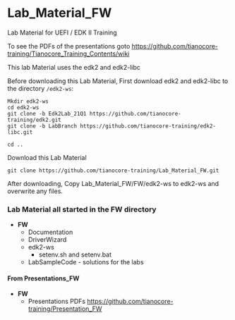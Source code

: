 <!--- @file
  Readme.md for UEFI / EDK II Training  Lab Material FW

  Copyright (c) 2020-2021, Intel Corporation. All rights reserved.<BR>

  Redistribution and use in source (original document form) and 'compiled'
  forms (converted to PDF, epub, HTML and other formats) with or without
  modification, are permitted provided that the following conditions are met:

  1) Redistributions of source code (original document form) must retain the
     above copyright notice, this list of conditions and the following
     disclaimer as the first lines of this file unmodified.

  2) Redistributions in compiled form (transformed to other DTDs, converted to
     PDF, epub, HTML and other formats) must reproduce the above copyright
     notice, this list of conditions and the following disclaimer in the
     documentation and/or other materials provided with the distribution.

  THIS DOCUMENTATION IS PROVIDED BY TIANOCORE PROJECT "AS IS" AND ANY EXPRESS OR
  IMPLIED WARRANTIES, INCLUDING, BUT NOT LIMITED TO, THE IMPLIED WARRANTIES OF
  MERCHANTABILITY AND FITNESS FOR A PARTICULAR PURPOSE ARE DISCLAIMED. IN NO
  EVENT SHALL TIANOCORE PROJECT  BE LIABLE FOR ANY DIRECT, INDIRECT, INCIDENTAL,
  SPECIAL, EXEMPLARY, OR CONSEQUENTIAL DAMAGES (INCLUDING, BUT NOT LIMITED TO,
  PROCUREMENT OF SUBSTITUTE GOODS OR SERVICES; LOSS OF USE, DATA, OR PROFITS;
  OR BUSINESS INTERRUPTION) HOWEVER CAUSED AND ON ANY THEORY OF LIABILITY,
  WHETHER IN CONTRACT, STRICT LIABILITY, OR TORT (INCLUDING NEGLIGENCE OR
  OTHERWISE) ARISING IN ANY WAY OUT OF THE USE OF THIS DOCUMENTATION, EVEN IF
  ADVISED OF THE POSSIBILITY OF SUCH DAMAGE.

-->

# Lab_Material_FW
Lab Material for UEFI / EDK II Training

To see the PDFs of the presentations goto 
https://github.com/tianocore-training/Tianocore_Training_Contents/wiki

This lab Material uses the edk2 and edk2-libc

Before downloading this Lab Material, First download edk2 and edk2-libc to the directory `/edk2-ws`:
```
Mkdir edk2-ws
cd edk2-ws
git clone -b Edk2Lab_21Q1 https://github.com/tianocore-training/edk2.git
git clone -b LabBranch https://github.com/tianocore-training/edk2-libc.git

cd ..
```

Download this Lab Material

```
git clone https://github.com/tianocore-training/Lab_Material_FW.git
```

After downloading, Copy Lab_Material_FW/FW/edk2-ws to edk2-ws and overwrite any files.


### Lab Material all started in the FW directory

- **FW**
  - Documentation
  - DriverWizard
  - edk2-ws 
       - setenv.sh and setenv.bat
  - LabSampleCode - solutions for the labs
  
####  From Presentations_FW
- **FW**
  - Presentations  PDFs  https://github.com/tianocore-training/Presentation_FW 
